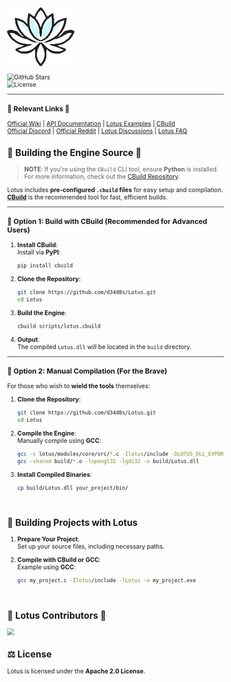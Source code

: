 ![Lotus](lotus/assets/logo.png)

![GitHub Stars](https://img.shields.io/github/stars/d34d0s/Lotus?style=flat&label=stars)  
![License](https://img.shields.io/badge/license-apache%2Flibpng-green.svg)  

---

### 🪷 Relevant Links 🪷

[Official Wiki](https://github.com/d34d0s/Lotus/wiki) | [API Documentation](https://github.com/d34d0s/Lotus/wiki/Lotus-API-Docs) | [Lotus Examples](https://github.com/d34d0s/Lotus/tree/nightshade/examples) | [CBuild](https://github.com/d34d0s/CBuild)  
[Official Discord](https://discord.gg/kreGBCVsQQ) | [Official Reddit](https://www.reddit.com/r/LotusEngine/) | [Lotus Discussions](https://github.com/d34d0s/Lotus/discussions) | [Lotus FAQ](https://github.com/d34d0s/Lotus/wiki/Lotus-FAQ)


## 🪷 Building the Engine Source 🪷  

> **NOTE**: If you're using the `CBuild` CLI tool, ensure **Python** is installed. For more information, check out the [CBuild Repository](https://github.com/d34d0s/CBuild).

Lotus includes **pre-configured `.cbuild` files** for easy setup and compilation. **[CBuild](https://github.com/d34d0s/CBuild)** is the recommended tool for fast, efficient builds.

---

### 🪷 Option 1: Build with **CBuild** (Recommended for Advanced Users)

1. **Install CBuild**:  
   Install via **PyPI**:  
   ```bash
   pip install cbuild
   ```

2. **Clone the Repository**:  
   ```bash
   git clone https://github.com/d34d0s/Lotus.git
   cd Lotus
   ```

3. **Build the Engine**:  
   ```bash
   cbuild scripts/lotus.cbuild
   ```

4. **Output**:  
   The compiled `Lotus.dll` will be located in the `build` directory.

---

### 🪷 Option 2: Manual Compilation (For the Brave)

For those who wish to **wield the tools** themselves:

1. **Clone the Repository**:  
   ```bash
   git clone https://github.com/d34d0s/Lotus.git
   cd Lotus
   ```

2. **Compile the Engine**:  
   Manually compile using **GCC**:  
   ```bash
   gcc -c lotus/modules/core/src/*.c -Ilotus/include -DLOTUS_DLL_EXPORT -o build/*.o
   gcc -shared build/*.o -lopengl32 -lgdi32 -o build/Lotus.dll
   ```

3. **Install Compiled Binaries**:  
   ```bash
   cp build/Lotus.dll your_project/bin/
   ```

<br>

## 🪷 Building Projects with **Lotus**

1. **Prepare Your Project**:  
   Set up your source files, including necessary paths.

2. **Compile with CBuild or GCC**:  
   Example using **GCC**:  
   ```bash
   gcc my_project.c -Ilotus/include -lLotus -o my_project.exe
   ```

<br>

## 🪷 Lotus Contributors 🪷

<a href="https://github.com/d34d0s/Lotus/graphs/contributors">
  <img src="https://contrib.rocks/image?repo=d34d0s/Lotus&max=500&columns=20&anon=1" />
</a>

<br>

## ⚖️ License

Lotus is licensed under the **Apache 2.0 License**.
